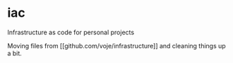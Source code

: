 # iac
Infrastructure as code for personal projects

Moving files from [[github.com/voje/infrastructure]] and cleaning things up a bit.
